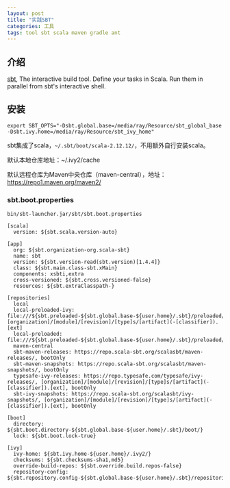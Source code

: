```yaml
---
layout: post
title: "实践SBT"
categories: 工具
tags: tool sbt scala maven gradle ant
---
```


## 介绍

[sbt](https://www.scala-sbt.org), The interactive build tool. Define your tasks in Scala. Run them in parallel from sbt's interactive shell.

## 安装

```shell
export SBT_OPTS="-Dsbt.global.base=/media/ray/Resource/sbt_global_base -Dsbt.ivy.home=/media/ray/Resource/sbt_ivy_home"
```



sbt集成了scala，`~/.sbt/boot/scala-2.12.12/`，不用额外自行安装scala。

默认本地仓库地址：~/.ivy2/cache

默认远程仓库为Maven中央仓库（maven-central），地址：https://repo1.maven.org/maven2/

### sbt.boot.properties

`bin/sbt-launcher.jar/sbt/sbt.boot.properties`

```properties
[scala]
  version: ${sbt.scala.version-auto}

[app]
  org: ${sbt.organization-org.scala-sbt}
  name: sbt
  version: ${sbt.version-read(sbt.version)[1.4.4]}
  class: ${sbt.main.class-sbt.xMain}
  components: xsbti,extra
  cross-versioned: ${sbt.cross.versioned-false}
  resources: ${sbt.extraClasspath-}

[repositories]
  local
  local-preloaded-ivy: file:///${sbt.preloaded-${sbt.global.base-${user.home}/.sbt}/preloaded/}, [organization]/[module]/[revision]/[type]s/[artifact](-[classifier]).[ext]
  local-preloaded: file:///${sbt.preloaded-${sbt.global.base-${user.home}/.sbt}/preloaded/}
  maven-central
  sbt-maven-releases: https://repo.scala-sbt.org/scalasbt/maven-releases/, bootOnly
  sbt-maven-snapshots: https://repo.scala-sbt.org/scalasbt/maven-snapshots/, bootOnly
  typesafe-ivy-releases: https://repo.typesafe.com/typesafe/ivy-releases/, [organization]/[module]/[revision]/[type]s/[artifact](-[classifier]).[ext], bootOnly
  sbt-ivy-snapshots: https://repo.scala-sbt.org/scalasbt/ivy-snapshots/, [organization]/[module]/[revision]/[type]s/[artifact](-[classifier]).[ext], bootOnly

[boot]
  directory: ${sbt.boot.directory-${sbt.global.base-${user.home}/.sbt}/boot/}
  lock: ${sbt.boot.lock-true}

[ivy]
  ivy-home: ${sbt.ivy.home-${user.home}/.ivy2/}
  checksums: ${sbt.checksums-sha1,md5}
  override-build-repos: ${sbt.override.build.repos-false}
  repository-config: ${sbt.repository.config-${sbt.global.base-${user.home}/.sbt}/repositories}
```

